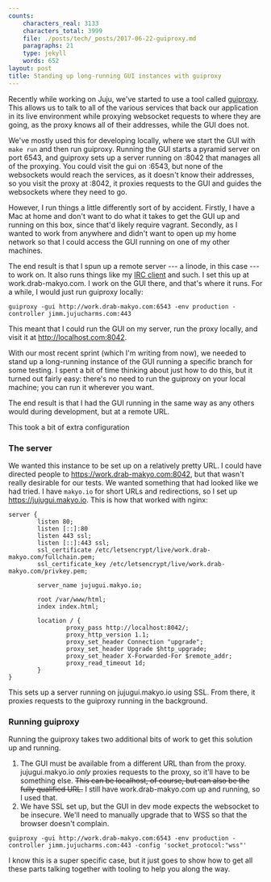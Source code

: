```yaml
---
counts:
    characters_real: 3133
    characters_total: 3999
    file: ./posts/tech/_posts/2017-06-22-guiproxy.md
    paragraphs: 21
    type: jekyll
    words: 652
layout: post
title: Standing up long-running GUI instances with guiproxy
---
```


Recently while working on Juju, we've started to use a tool called [guiproxy](https://github.com/juju/guiproxy). This allows us to talk to all of the various services that back our application in its live environment while proxying websocket requests to where they are going, as the proxy knows all of their addresses, while the GUI does not.

We've mostly used this for developing locally, where we start the GUI with `make run` and then run guiproxy. Running the GUI starts a pyramid server on port 6543, and guiproxy sets up a server running on :8042 that manages all of the proxying. You could visit the gui on :6543, but none of the websockets would reach the services, as it doesn't know their addresses, so you visit the proxy at :8042, it proxies requests to the GUI and guides the websockets where they need to go.

However, I run things a little differently sort of by accident. Firstly, I have a Mac at home and don't want to do what it takes to get the GUI up and running on this box, since that'd likely require vagrant. Secondly, as I wanted to work from anywhere and didn't want to open up my home network so that I could access the GUI running on one of my other machines.

The end result is that I spun up a remote server --- a linode, in this case --- to work on. It also runs things like my [IRC client](https://thelounge.github.io/) and such. I set this up at work.drab-makyo.com. I work on the GUI there, and that's where it runs. For a while, I would just run guiproxy locally:

```
guiproxy -gui http://work.drab-makyo.com:6543 -env production -controller jimm.jujucharms.com:443
```

This meant that I could run the GUI on my server, run the proxy locally, and visit it at http://localhost.com:8042.

With our most recent sprint (which I'm writing from now), we needed to stand up a long-running instance of the GUI running a specific branch for some testing. I spent a bit of time thinking about just how to do this, but it turned out fairly easy: there's no need to run the guiproxy on your local machine; you can run it wherever you want.

The end result is that I had the GUI running in the same way as any others would during development, but at a remote URL.

This took a bit of extra configuration

### The server

We wanted this instance to be set up on a relatively pretty URL. I could have directed people to https://work.drab-makyo.com:8042, but that wasn't really desirable for our tests. We wanted something that had looked like we had tried. I have `makyo.io` for short URLs and redirections, so I set up https://jujugui.makyo.io. This is how that worked with nginx:

```nginx
server {
        listen 80;
        listen [::]:80
        listen 443 ssl;
        listen [::]:443 ssl;
        ssl_certificate /etc/letsencrypt/live/work.drab-makyo.com/fullchain.pem;
        ssl_certificate_key /etc/letsencrypt/live/work.drab-makyo.com/privkey.pem;

        server_name jujugui.makyo.io;

        root /var/www/html;
        index index.html;

        location / {
                proxy_pass http://localhost:8042/;
                proxy_http_version 1.1;
                proxy_set_header Connection "upgrade";
                proxy_set_header Upgrade $http_upgrade;
                proxy_set_header X-Forwarded-For $remote_addr;
                proxy_read_timeout 1d;
        }       
}       
```

This sets up a server running on jujugui.makyo.io using SSL. From there, it proxies requests to the guiproxy running in the background.

### Running guiproxy

Running the guiproxy takes two additional bits of work to get this solution up and running.

1. The GUI must be available from a different URL than from the proxy. jujugui.makyo.io *only* proxies requests to the proxy, so it'll have to be something else. ~~This can be localhost, of course, but can also be the fully qualified URL.~~ I still have work.drab-makyo.com up and running, so I used that.
2. We have SSL set up, but the GUI in dev mode expects the websocket to be insecure. We'll need to manually upgrade that to WSS so that the browser doesn't complain.

```
guiproxy -gui http://work.drab-makyo.com:6543 -env production -controller jimm.jujucharms.com:443 -config 'socket_protocol:"wss"'
```

I know this is a super specific case, but it just goes to show how to get all these parts talking together with tooling to help you along the way.
